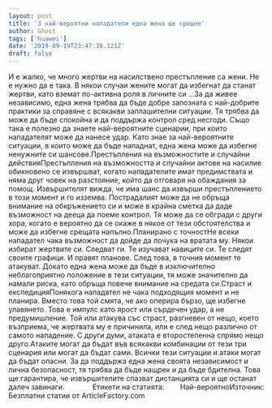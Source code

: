 ```yaml
---
layout: post
title: '3 най-вероятни нападатели една жена ще срещне'
author: Ghost
tags: ['huawei']
date: '2019-09-19T23:47:38.121Z'
draft: false
---
```


И е жалко, че много жертви на насилствено престъпление са жени. Не е нужно да е така. В някои случаи жените могат да избегнат да станат жертви, като вземат по-активна роля в личните си ...За да живее независимо, една жена трябва да бъде добре запозната с най-добрите практики за справяне с всякакви заплашителни ситуации. Тя трябва да може да бъде спокойна и да поддържа контрол сред несгоди. Също така е полезно да знаете най-вероятните сценарии, при които нападателят може да нанесе удар. Като знае за най-вероятните ситуации, в които може да бъде нападнат, една жена може да избегне ненужните си шансове.Престъпления на възможностите и случайни действияПрестъпления на възможността и случайни актове на насилие обикновено се извършват, когато нападателите имат предимствата и няма друг човек на разстояние, който да отговаря на обаждания за помощ. Извършителят вижда, че има шанс да извърши престъплението в този момент и го изземва. Пострадалият може да не обръща внимание на обкръжението си и може в крайна сметка да даде възможност на дееца да поеме контрол. Тя може да се обгради с други хора, когато е вероятно да се окаже в някое от тези обстоятелства и може да избегне срещата напълно.Планирано с точностНе всеки нападател чака възможност да дойде да почука на вратата му. Някои избират жертвите си. Следват ги. Те изучават навиците си. Те следят своите графици. И правят планове. След това, в точния момент те атакуват. Докато една жена може да бъде в изключително неблагоприятно положение в тези ситуации, тя може значително да намали риска, като обръща повече внимание на средата си.Страст и експедицияПонякога нападател не чака подходящия момент и не планира. Вместо това той смята, че ако оперира бързо, ще избегне улавянето. Това е импулс като ярост или сърдечен удар, а не предумишление. Той или атакува със страст, разгневен от нещо, което възприема, че жертвата му е причинила, или е след нещо различно от самото нападение. С други думи, атаката е второстепенна спрямо нещо друго.Атаките могат да бъдат във всякакви комбинации от тези три сценария или могат да бъдат сами. Всички тези ситуации и атаки могат да бъдат опасни. За да поддържа една жена своята независимост и лична безопасност, тя трябва да бъде нащрек и да бъде бдителна. Това ще гарантира, че извършителите спазват дистанцията си и ще останат далеч завинаги.              Етикети на статията:        Най-вероятноИзточник: Безплатни статии от ArticleFactory.com
